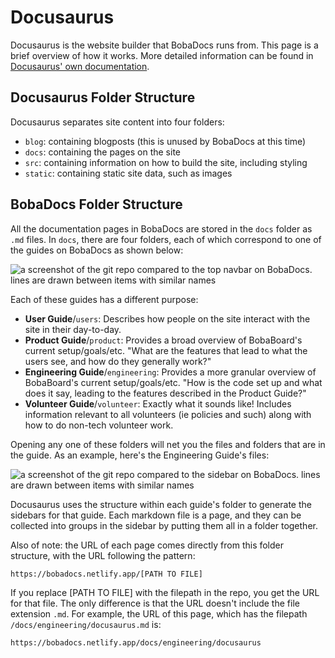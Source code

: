 # Docusaurus

Docusaurus is the website builder that BobaDocs runs from. This page is a brief overview of how it works. More detailed information can be found in [Docusaurus' own documentation](https://docusaurus.io/docs/).

## Docusaurus Folder Structure

Docusaurus separates site content into four folders:

- `blog`: containing blogposts (this is unused by BobaDocs at this time)
- `docs`: containing the pages on the site
- `src`: containing information on how to build the site, including styling
- `static`: containing static site data, such as images

## BobaDocs Folder Structure

All the documentation pages in BobaDocs are stored in the `docs` folder as `.md` files. In `docs`, there are four folders, each of which correspond to one of the guides on BobaDocs as shown below:

![a screenshot of the git repo compared to the top navbar on BobaDocs. lines are drawn between items with similar names](/img/volunteer/bobadocsnav4.jpg)

Each of these guides has a different purpose:

- **User Guide**/`users`: Describes how people on the site interact with the site in their day-to-day.
- **Product Guide**/`product`: Provides a broad overview of BobaBoard's current setup/goals/etc. "What are the features that lead to what the users see, and how do they generally work?"
- **Engineering Guide**/`engineering`: Provides a more granular overview of BobaBoard's current setup/goals/etc. "How is the code set up and what does it say, leading to the features described in the Product Guide?"
- **Volunteer Guide**/`volunteer`: Exactly what it sounds like! Includes information relevant to all volunteers (ie policies and such) along with how to do non-tech volunteer work.

Opening any one of these folders will net you the files and folders that are in the guide. As an example, here's the Engineering Guide's files:

![a screenshot of the git repo compared to the sidebar on BobaDocs. lines are drawn between items with similar names](/img/volunteer/bobadocsnav2.jpg)

Docusaurus uses the structure within each guide's folder to generate the sidebars for that guide. Each markdown file is a page, and they can be collected into groups in the sidebar by putting them all in a folder together.

Also of note: the URL of each page comes directly from this folder structure, with the URL following the pattern:

```
https://bobadocs.netlify.app/[PATH TO FILE]
```

If you replace \[PATH TO FILE] with the filepath in the repo, you get the URL for that file. The only difference is that the URL doesn't include the file extension `.md`. For example, the URL of this page, which has the filepath `/docs/engineering/docusaurus.md` is:

```
https://bobadocs.netlify.app/docs/engineering/docusaurus
```